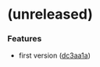 <a name=""></a>
# (unreleased)


### Features

* first version ([dc3aa1a](https://github.com/metwork-framework/github_copy_integration_branch/commit/dc3aa1a))




